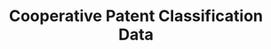 ---
bigquery: https://console.cloud.google.com/bigquery?p=patents-public-data&d=cpc&page=dataset
citation: '“Cooperative Patent Classification” by the EPO and USPTO, for public use. '
contributors: EPO, USPTO
cost: None
description: Cooperative Patent Classification Data contains the scheme and definitions
  of the Cooperative Patent Classification system for classifying patent documents.
  The CPC is the result of a partnership between the EPO and the USPTO in their joint
  effort to develop a common, internationally compatible classification system for
  technical documents, in particular patent publications, which will be used by both
  offices in the patent granting process
documentation: https://www.cooperativepatentclassification.org/cpcSchemeAndDefinitions
last_edit: Mon, 04 Apr 2022 19:07:06 GMT
location: https://www.cooperativepatentclassification.org/index
maintained_by: USPTO, EPO
schema_fields: '[''glossary'', ''childGroups'', ''limiting_references'', ''level'',
  ''informative_references'', ''ipcConcordant'', ''not_allocatable'', ''residualReferences'',
  ''breakdownCode'', ''titlePart'', ''limitingReferences'', ''notAllocatable'', ''child_groups'',
  ''children'', ''parents'', ''status'', ''date_revised'', ''applicationReferences'',
  ''sizeCache'', ''informativeReferences'', ''residual_references'', ''dateRevised'',
  ''breakdown_code'', ''title_part'', ''symbol'', ''title_full'', ''definition'',
  ''synonyms'', ''titleFull'', ''application_references'', ''ipc_concordant'', ''additional_only'']'
shortname: cooperative_patent_classification
tags:
- patents
- science
title: Cooperative Patent Classification Data
uuid: 984374a7-16e9-4b35-9445-458daceb01bf
---
